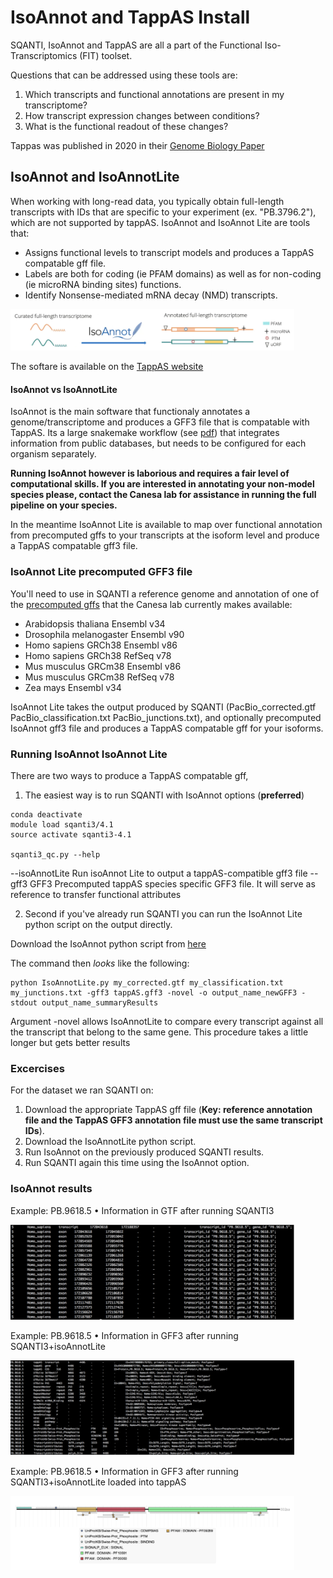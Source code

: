 # IsoAnnot and TappAS Install

SQANTI, IsoAnnot and TappAS are all a part of the Functional Iso-Transcriptomics (FIT) toolset.

Questions that can be addressed using these tools are:

1. Which transcripts and functional annotations are present in my transcriptome?
2. How transcript expression changes between conditions?
3. What is the functional readout of these changes?


Tappas was published in 2020 in their [Genome Biology Paper](https://genomebiology.biomedcentral.com/articles/10.1186/s13059-020-02028-w)


## IsoAnnot and IsoAnnotLite

When working with long-read data, you typically obtain full-length transcripts with IDs that are specific to your experiment (ex. "PB.3796.2"), which are not supported by tappAS. IsoAnnot and IsoAnnot Lite are tools that:

* Assigns functional levels to transcript models and produces a TappAS compatable gff file.
* Labels are both for coding (ie PFAM domains) as well as for non-coding (ie microRNA binding sites) functions.
* Identify Nonsense-mediated mRNA decay (NMD) transcripts.

<img src="./figures/isoannot.png" alt="isoannot" width="90%"/>

The softare is available on the [TappAS website](https://isoannot.tappas.org/)

#### IsoAnnot vs IsoAnnotLite

IsoAnnot is the main software that functionaly annotates a genome/transcriptome  and produces a GFF3 file that is compatable with TappAS. Its a large snakemake workflow (see [pdf](./IsoAnnot_snakemake.pdf)) that integrates information from public databases, but needs to be configured for each organism separately.


**Running IsoAnnot however is laborious and requires a fair level of computational skills. If you are interested in annotating your non-model species please, contact the Canesa lab for assistance in running the full pipeline on your species.**


In the meantime IsoAnnot Lite is available to map over functional annotation from precomputed gffs to your transcripts at the isoform level and produce a TappAS compatable gff3 file.

### IsoAnnot Lite precomputed GFF3 file


You'll need to use in SQANTI a reference genome and annotation of one of the [precomputed gffs](http://app.tappas.org/resources/downloads/gffs/) that the Canesa lab currently makes available:


* Arabidopsis thaliana Ensembl v34
* Drosophila melanogaster Ensembl v90
* Homo sapiens GRCh38 Ensembl v86
* Homo sapiens GRCh38 RefSeq v78
* Mus musculus GRCm38 Ensembl v86
* Mus musculus GRCm38 RefSeq v78
* Zea mays Ensembl v34


IsoAnnot Lite takes the output produced by SQANTI (PacBio_corrected.gtf PacBio_classification.txt PacBio_junctions.txt), and optionally precomputed IsoAnnot gff3 file and produces a TappAS compatable gff for your isoforms.

### Running IsoAnnot IsoAnnot Lite

There are two ways to produce a TappAS compatable gff,

1. The easiest way is to run SQANTI with IsoAnnot options (**preferred**)

  ```
  conda deactivate
  module load sqanti3/4.1
  source activate sqanti3-4.1

  sqanti3_qc.py --help
  ```


  --isoAnnotLite        Run isoAnnot Lite to output a tappAS-compatible gff3 file
  --gff3 GFF3           Precomputed tappAS species specific GFF3 file. It will serve as reference to transfer functional attributes


2. Second if you've already run SQANTI you can run the IsoAnnot Lite python script on the output directly.

  Download the IsoAnnot python script from [here](https://isoannot.tappas.org/isoannot-lite/)


  The command then _looks_ like the following:

  ```
  python IsoAnnotLite.py my_corrected.gtf my_classification.txt my_junctions.txt -gff3 tappAS.gff3 -novel -o output_name_newGFF3 -stdout output_name_summaryResults
  ```

  Argument -novel allows IsoAnnotLite to compare every transcript against all the transcript that belong to the same gene. This procedure takes a little longer but gets better results

### Excercises

For the dataset we ran SQANTI on:

  1. Download the appropriate TappAS gff file (**Key: reference annotation file and the TappAS GFF3 annotation file must use the same transcript IDs**).
  2. Download the IsoAnnotLite python script.
  3. Run IsoAnnot on the previously produced SQANTI results.
  4. Run SQANTI again this time using the IsoAnnot option.


### IsoAnnot results

Example: PB.9618.5
• Information in GTF after running SQANTI3

<img src="./figures/preIsoAnnot.png" alt="pre isoannot" width="90%"/>

Example: PB.9618.5
• Information in GFF3 after running SQANTI3+isoAnnotLite

<img src="./figures/postIsoAnnot.png" alt="post isoannot" width="90%"/>

Example: PB.9618.5
• Information in GFF3 after running SQANTI3+isoAnnotLite loaded into tappAS

<img src="./figures/example.png" alt="example isoannot" width="90%"/>
